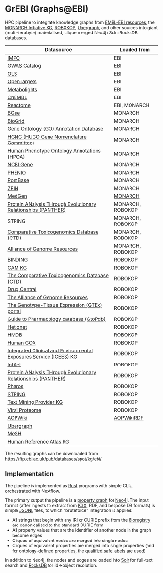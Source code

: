 # GrEBI (Graphs@EBI)

HPC pipeline to integrate knowledge graphs from [EMBL-EBI resources](https://www.ebi.ac.uk/services/data-resources-and-tools), the [MONARCH Initiative KG](https://monarch-initiative.github.io/monarch-ingest/Sources/), [ROBOKOP](https://robokop.renci.org/), [Ubergraph](https://github.com/INCATools/ubergraph), and other sources into giant (multi-terabyte) materialised, clique merged Neo4j+Solr+RocksDB databases.

| Datasource | Loaded from |
| ---------- | ------ |
| [IMPC](https://www.mousephenotype.org/) | EBI
| [GWAS Catalog](https://www.ebi.ac.uk/gwas) | EBI
| [OLS](https://www.ebi.ac.uk/ols4) | EBI
| [OpenTargets](https://www.opentargets.org/) | EBI
| [Metabolights](https://www.ebi.ac.uk/metabolights) | EBI
| [ChEMBL](https://www.ebi.ac.uk/chembl/) | EBI
| [Reactome](https://reactome.org/) | EBI, MONARCH
| [BGee](https://www.bgee.org/about/) | MONARCH
| [BioGrid](https://thebiogrid.org/) | MONARCH
| [Gene Ontology (GO) Annotation Database](https://monarch-initiative.github.io/monarch-ingest/Sources/go/) | MONARCH
| [HGNC (HUGO Gene Nomenclature Committee)](https://www.genenames.org/) | MONARCH
| [Human Phenotype Ontology Annotations (HPOA)](https://hpo.jax.org/data/annotations) | MONARCH
| [NCBI Gene](https://monarch-initiative.github.io/monarch-ingest/Sources/ncbi/) | MONARCH
| [PHENIO](https://monarch-initiative.github.io/monarch-ingest/Sources/phenio/) | MONARCH
| [PomBase](https://www.pombase.org) | MONARCH
| [ZFIN](https://monarch-initiative.github.io/monarch-ingest/Sources/zfin/) | MONARCH
| [MedGen](https://www.ncbi.nlm.nih.gov/mesh/) | [MONARCH](https://github.com/monarch-initiative/medgen)
| [Protein ANalysis THrough Evolutionary Relationships (PANTHER)](http://pantherdb.org/) | MONARCH, ROBOKOP
| [STRING](https://string-db.org/) | MONARCH, ROBOKOP
| [Comparative Toxicogenomics Database (CTD)](http://ctdbase.org/about/) | MONARCH, ROBOKOP
| [Alliance of Genome Resources](https://www.alliancegenome.org/) | MONARCH, ROBOKOP
| [BINDING](https://www.bindingdb.org/) | ROBOKOP
| [CAM KG](https://robokop.renci.org/api-docs/docs/automat/cam-kg) | ROBOKOP
| [The Comparative Toxicogenomics Database (CTD)](http://ctdbase.org/about/) | ROBOKOP
| [Drug Central](https://drugcentral.org/) | ROBOKOP
| [The Alliance of Genome Resources](https://www.alliancegenome.org/) | ROBOKOP
| [The Genotype-Tissue Expression (GTEx) portal](https://gtexportal.org/home) | ROBOKOP
| [Guide to Pharmacology database (GtoPdb)](http://www.guidetopharmacology.org) | ROBOKOP
| [Hetionet](https://het.io/) | ROBOKOP
| [HMDB](https://hmdb.ca/) | ROBOKOP
| [Human GOA](https://www.ebi.ac.uk/GOA/index) | ROBOKOP
| [Integrated Clinical and Environmental Exposures Service (ICEES) KG](https://github.com/NCATSTranslator/Translator-All/wiki/Exposures-Provider-ICEES) | ROBOKOP
| [IntAct](https://www.ebi.ac.uk/intact/home) | ROBOKOP
| [Protein ANalysis THrough Evolutionary Relationships (PANTHER)](http://pantherdb.org/) | ROBOKOP
| [Pharos](https://pharos.nih.gov/) | ROBOKOP
| [STRING](https://string-db.org/) | ROBOKOP
| [Text Mining Provider KG](https://github.com/NCATSTranslator/Translator-All/wiki/Text-Mining-Provider) | ROBOKOP
| [Viral Proteome](https://www.ebi.ac.uk/GOA/proteomes) | ROBOKOP
| [AOPWiki](https://aopwiki.org/) | [AOPWikiRDF](https://github.com/marvinm2/AOPWikiRDF)
| [Ubergraph](https://github.com/INCATools/ubergraph)
| [MeSH](https://www.ncbi.nlm.nih.gov/mesh/)
| [Human Reference Atlas KG](https://humanatlas.io/)

The resulting graphs can be downloaded from https://ftp.ebi.ac.uk/pub/databases/spot/kg/ebi/

## Implementation

The pipeline is implemented as [Rust](https://www.rust-lang.org/) programs with simple CLIs, orchestrated with [Nextflow](https://www.nextflow.io/).

The primary output the pipeline is a [property graph](https://docs.oracle.com/en/database/oracle/property-graph/22.2/spgdg/what-are-property-graphs.html) for [Neo4j](https://github.com/neo4j/neo4j). The input format (after ingests to extract from [KGX](https://github.com/biolink/kgx), RDF, and bespoke DB formats) is simple [JSONL](https://jsonlines.org/) files, to which "bruteforce" integration is applied:

* All strings that begin with any IRI or CURIE prefix from the [Bioregistry](https://bioregistry.io/) are canonicalised to the standard CURIE form
* All property values that are the identifier of another node in the graph become edges
* Cliques of equivalent nodes are merged into single nodes
* Cliques of equivalent properties are merged into single properties (and for ontology-defined properties, the [qualified safe labels](https://github.com/VirtualFlyBrain/neo4j2owl/blob/master/README.md) are used)

In addition to Neo4j, the nodes and edges are loaded into [Solr](https://solr.apache.org/) for full-text search and [RocksDB](https://rocksdb.org/) for id->object resolution.



